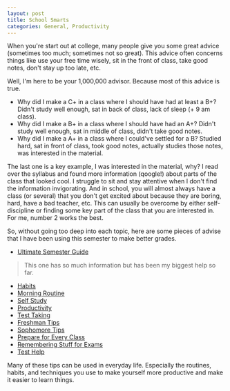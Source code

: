 ```yaml
---
layout: post
title: School Smarts
categories: General, Productivity
---
```


When you're start out at college, many people give you some great advice (sometimes too much; sometimes not so great). This advice often concerns things like use your free time wisely, sit in the front of class, take good notes, don't stay up too late, etc.

Well, I'm here to be your 1,000,000 advisor. Because most of this advice is true.

- Why did I make a C+ in a class where I should have had at least a B+? Didn't study well enough, sat in back of class, lack of sleep (+ 9 am class).
- Why did I make a B+ in a class where I should have had an A+? Didn't study well enough, sat in middle of class, didn't take good notes.
- Why did I make a A+ in a class where I could've settled for a B? Studied hard, sat in front of class, took good notes, actually studies those notes, was interested in the material.

The last one is a key example, I was interested in the material, why? I read over the syllabus and found more information (qoogle!) about parts of the class that looked cool. I struggle to sit and stay attentive when I don't find the information invigorating. And in school, you will almost always have a class (or several) that you don't get excited about because they are boring, hard, have a bad teacher, etc. This can usually be overcome by either self-discipline or finding some key part of the class that you are interested in. For me, number 2 works the best.

So, without going too deep into each topic, here are some pieces of advise that I have been using this semester to make better grades.

- [Ultimate Semester Guide](http://www.wtfprofessor.com/the-ultimate-guide-to-kicking-ass-next-semester/)
> This one has so much information but has been my biggest help so far.

- [Habits](http://collegeinfogeek.com/habitrpg-review/)
- [Morning Routine](http://collegeinfogeek.com/morning-routine/)
- [Self Study](http://collegeinfogeek.com/self-study/)
- [Productivity](http://collegeinfogeek.com/productivity-hacks/)
- [Test Taking](http://collegeinfogeek.com/revision-test-taking-tips/)
- [Freshman Tips](http://collegeinfogeek.com/42-things-i-learned-freshman-year/)
- [Sophomore Tips](http://collegeinfogeek.com/27-college-tips-i-learned-sophomore-year/)
- [Prepare for Every Class](http://www.wtfprofessor.com/brain-dump/)
- [Remembering Stuff for Exams](http://www.wtfprofessor.com/how-not-to-blank-on-exam-problems-the-practice-of-active-recall/)
- [Test Help](http://www.wtfprofessor.com/i-feel-like-i-understand-everything-until/)

Many of these tips can be used in everyday life. Especially the routines, habits, and techniques you use to make yourself more productive and make it easier to learn things.